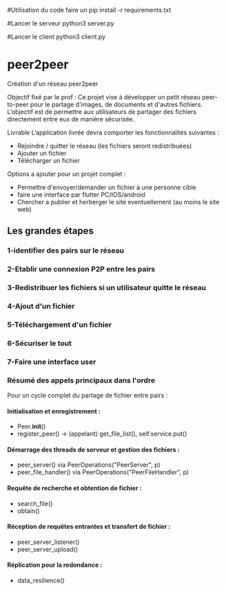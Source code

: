 #Utilisation du code 
faire un pip install -r requirements.txt

#Lancer le serveur
python3 server.py

#Lancer le client
python3 client.py





# peer2peer
Création d'un réseau peer2peer

Objectif fixé par le prof :
Ce projet vise à développer un petit réseau peer-to-peer pour le partage d'images, de documents et d'autres fichiers. L’objectif est de permettre aux utilisateurs de partager des fichiers directement entre eux de manière sécurisée.

Livrable
L’application livrée devra comporter les fonctionnalités suivantes :
- Rejoindre / quitter le réseau (les fichiers seront redistribuées)
- Ajouter un fichier
- Télécharger un fichier

Options a ajouter pour un projet complet :
- Permettre d'envoyer/demander un fichier à une personne cible
- faire une interface par flutter PC/IOS/android
- Chercher a publier et herberger le site eventuellement (au moins le site web)

## Les grandes étapes
### 1-identifier des pairs sur le réseau 
### 2-Etablir une connexion P2P entre les pairs
### 3-Redistribuer les fichiers si un utilisateur quitte le réseau
### 4-Ajout d'un fichier
### 5-Téléchargement d'un fichier
### 6-Sécuriser le tout
### 7-Faire une interface user

### Résumé des appels principaux dans l'ordre
Pour un cycle complet du partage de fichier entre pairs :

#### Initialisation et enregistrement :

- Peer.__init__()
- register_peer() → (appelant) get_file_list(), self.service.put()
#### Démarrage des threads de serveur et gestion des fichiers :

- peer_server() via PeerOperations("PeerServer", p)
- peer_file_handler() via PeerOperations("PeerFileHandler", p)
#### Requête de recherche et obtention de fichier :

- search_file()
- obtain()
#### Réception de requêtes entrantes et transfert de fichier :

- peer_server_listener()
- peer_server_upload()
#### Réplication pour la redondance :

- data_resilience()
